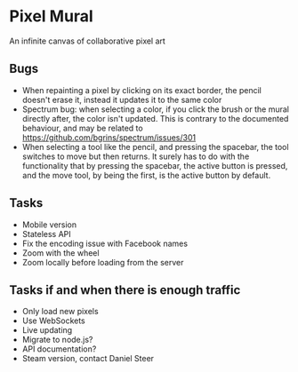 Pixel Mural
===========
An infinite canvas of collaborative pixel art

Bugs
----
* When repainting a pixel by clicking on its exact border, the pencil doesn't erase it, instead it updates it to the same color
* Spectrum bug: when selecting a color, if you click the brush or the mural directly after, the color isn't updated.
This is contrary to the documented behaviour, and may be related to https://github.com/bgrins/spectrum/issues/301
* When selecting a tool like the pencil, and pressing the spacebar, the tool switches to move but then returns.
It surely has to do with the functionality that by pressing the spacebar, the active button is pressed, and the move tool,
by being the first, is the active button by default.

Tasks
-----
* Mobile version
* Stateless API
* Fix the encoding issue with Facebook names
* Zoom with the wheel
* Zoom locally before loading from the server

Tasks if and when there is enough traffic
-----------------------------------------
* Only load new pixels
* Use WebSockets
* Live updating
* Migrate to node.js?
* API documentation?
* Steam version, contact Daniel Steer